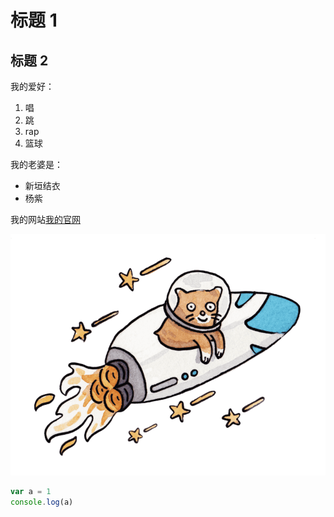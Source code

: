 # 标题 1

## 标题 2

我的爱好：

1. 唱
2. 跳
3. rap
4. 篮球

我的老婆是：

- 新垣结衣
- 杨紫

我的网站[我的官网](fangyinghang.com)


![可爱猫猫](yarn1.png)

```javascript
var a = 1
console.log(a)
```